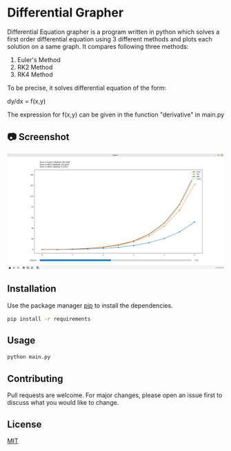 # Differential Grapher

Differential Equation grapher is a program written in python which solves a first order differential equation using 3 different methods and plots each solution on a same graph.
It compares following three methods:
1. Euler's Method
2. RK2 Method
3. RK4 Method

To be precise, it solves differential equation of the form:

dy/dx = f(x,y)

The expression for f(x,y) can be given in the function "derivative" in main.py 

## :camera: Screenshot

![Matplot](Screenshot/Screenshot1.png)

## Installation

Use the package manager [pip](https://pip.pypa.io/en/stable/) to install the dependencies.

```bash
pip install -r requirements
```

## Usage

```bash
python main.py
```

## Contributing

Pull requests are welcome. For major changes, please open an issue first
to discuss what you would like to change.


## License

[MIT](https://choosealicense.com/licenses/mit/)

